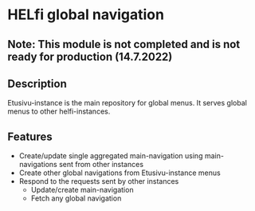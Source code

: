 # HELfi global navigation

## Note: This module is not completed and is not ready for production (14.7.2022)

## Description

Etusivu-instance is the main repository for global menus. It serves global menus to other helfi-instances.


## Features

- Create/update single aggregated main-navigation using main-navigations sent from other instances
- Create other global navigations from Etusivu-instance menus
- Respond to the requests sent by other instances
  - Update/create main-navigation
  - Fetch any global navigation
